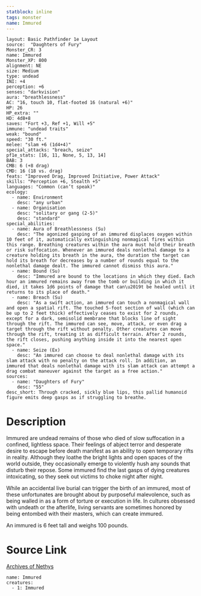 ```yaml
---
statblock: inline
tags: monster
name: Immured
---
```

```statblock
layout: Basic Pathfinder 1e Layout
source:  "Daughters of Fury"
Monster_CR: 3
name: Immured
Monster_XP: 800
alignment: NE
size: Medium
type: undead
INI: +4
perception: +6
senses: "darkvision"
aura: "breathlessness"
AC: "16, touch 10, flat-footed 16 (natural +6)"
HP: 26
HP_extra: ""
HD: 4d8+8
saves: "Fort +3, Ref +1, Will +5"
immune: "undead traits"
weak: "bound"
speed: "30 ft."
melee: "slam +6 (1d4+4)"
special_attacks: "breach, seize"
pf1e_stats: [16, 11, None, 5, 13, 14]
BAB: 3
CMB: 6 (+8 drag)
CMD: 16 (18 vs. drag)
feats: "Improved Drag, Improved Initiative, Power Attack"
skills: "Perception +6, Stealth +5"
languages: "Common (can’t speak)"
ecology:
  - name: Environment
    desc: "any urban"
  - name: Organisation
    desc: "solitary or gang (2-5)"
    desc: "standard"
special_abilities:
  - name: Aura of Breathlessness (Su)
    desc: "The agonized gasping of an immured displaces oxygen within 10 feet of it, automatically extinguishing nonmagical fires within this range. Breathing creatures within the aura must hold their breath or risk suffocation. Whenever an immured deals nonlethal damage to a creature holding its breath in the aura, the duration the target can hold its breath for decreases by a number of rounds equal to the nonlethal damage dealt. The immured cannot dismiss this aura."
  - name: Bound (Su)
    desc: "Immured are bound to the locations in which they died. Each hour an immured remains away from the tomb or building in which it died, it takes 1d6 points of damage that can\u2019t be healed until it returns to its place of death."
  - name: Breach (Su)
    desc: "As a swift action, an immured can touch a nonmagical wall and open a spatial rift. The touched 5-foot section of wall (which can be up to 2 feet thick) effectively ceases to exist for 2 rounds, except for a dark, semisolid membrane that blocks line of sight through the rift. The immured can see, move, attack, or even drag a target through the rift without penalty. Other creatures can move through the rift, treating it as difficult terrain. After 2 rounds, the rift closes, pushing anything inside it into the nearest open space."
  - name: Seize (Ex)
    desc: "An immured can choose to deal nonlethal damage with its slam attack with no penalty on the attack roll. In addition, an immured that deals nonlethal damage with its slam attack can attempt a drag combat maneuver against the target as a free action."
sources:
  - name: "Daughters of Fury"
    desc: "55"
desc_short: Through cracked, sickly blue lips, this pallid humanoid figure emits deep gasps as if struggling to breathe.
```
# Description
Immured are undead remains of those who died of slow suffocation in a confined, lightless space. Their feelings of abject terror and desperate desire to escape before death manifest as an ability to open temporary rifts in reality. Although they loathe the bright lights and open spaces of the world outside, they occasionally emerge to violently hush any sounds that disturb their repose. Some immured find the last gasps of dying creatures intoxicating, so they seek out victims to choke night after night.

While an accidental live burial can trigger the birth of an immured, most of these unfortunates are brought about by purposeful malevolence, such as being walled in as a form of torture or execution in life. In cultures obsessed with undeath or the afterlife, living servants are sometimes honored by being entombed with their masters, which can create immured.

An immured is 6 feet tall and weighs 100 pounds.
# Source Link
[Archives of Nethys](https://aonprd.com/MonsterDisplay.aspx?ItemName=Immured)
```encounter-table
name: Immured
creatures:
  - 1: Immured
```
